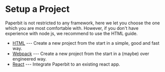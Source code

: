 # Setup a Project

Paperbit is not restricted to any framework, 
here we let you choose the one which you are most comfortable with.
However, if you don't have experience with node js,
we recommend to use the HTML guide.

- [HTML](./html.md) --- Create a new project from the start in a simple, good and fast way.
- [Webpack](./webpack.md) --- Create a new project from the start in a (maybe) over engineered way.
- [React](./react.md) --- Integrate Paperbit to an existing react app.